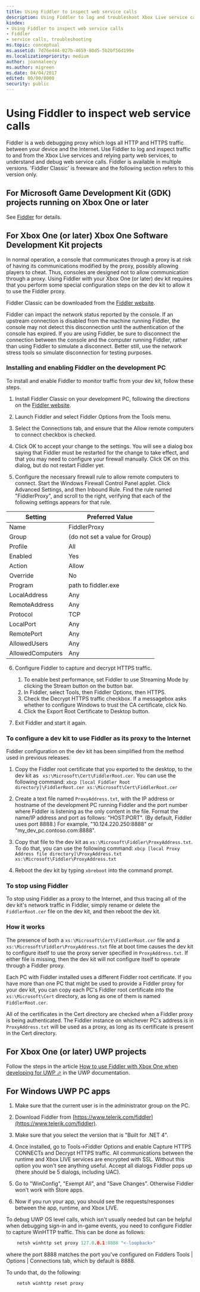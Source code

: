```yaml
---
title: Using Fiddler to inspect web service calls
description: Using Fiddler to log and troubleshoot Xbox Live service calls.
kindex:
- Using Fiddler to inspect web service calls
- Fiddler
- service calls, troubleshooting
ms.topic: conceptual
ms.assetid: 7d76e444-027b-4659-80d5-5b2bf56d199e
ms.localizationpriority: medium
author: joannaleecy
ms.author: migreen
ms.date: 04/04/2017
edited: 00/00/0000
security: public
---
```


# Using Fiddler to inspect web service calls

Fiddler is a web debugging proxy which logs all HTTP and HTTPS traffic between your device and the Internet.
Use Fiddler to log and inspect traffic to and from the Xbox Live services and relying party web services, to understand and debug web service calls.
Fiddler is available in multiple versions. 'Fiddler Classic' is freeware and the following section refers to this version only.

## For Microsoft Game Development Kit (GDK) projects running on Xbox One or later

See [Fiddler](../../../networking/overviews/tools/fiddler-setup-networking.md) for details.


## For Xbox One (or later) Xbox One Software Development Kit projects

In normal operation, a console that communicates through a proxy is at risk of having its communications modified by the proxy, possibly allowing players to cheat.
Thus, consoles are designed not to allow communication through a proxy.
Using Fiddler with your Xbox One (or later) dev kit requires that you perform some special configuration steps on the dev kit to allow it to use the Fiddler proxy.

Fiddler Classic can be downloaded from the [Fiddler website](https://www.fiddler2.com/fiddler2/).

Fiddler can impact the network status reported by the console.
If an upstream connection is disabled from the machine running Fiddler, the console may not detect this disconnection until the authentication of the console has expired.
If you are using Fiddler, be sure to disconnect the connection between the console and the computer running Fiddler, rather than using Fiddler to simulate a disconnect.
Better still, use the network stress tools so simulate disconnection for testing purposes.


### Installing and enabling Fiddler on the development PC

To install and enable Fiddler to monitor traffic from your dev kit, follow these steps.

1. Install Fiddler Classic on your development PC, following the directions on the [Fiddler website](https://www.fiddler2.com/fiddler2/).

2. Launch Fiddler and select Fiddler Options from the Tools menu.

3. Select the Connections tab, and ensure that the Allow remote computers to connect checkbox is checked.

4. Click OK to accept your change to the settings.
   You will see a dialog box saying that Fiddler must be restarted for the change to take effect, and that you may need to configure your firewall manually.
   Click OK on this dialog, but do not restart Fiddler yet.

5. Configure the necessary firewall rule to allow remote computers to connect.
   Start the Windows Firewall Control Panel applet.
   Click Advanced Settings, and then Inbound Rule.
   Find the rule named "FiddlerProxy", and scroll to the right, verifying that each of the following settings appears for that rule.

| Setting          | Preferred Value                |
|------------------|--------------------------------|
| Name             | FiddlerProxy                   |
| Group            | (do not set a value for Group) |
| Profile          | All                            |
| Enabled          | Yes                            |
| Action           | Allow                          |
| Override         | No                             |
| Program          | path to fiddler.exe            |
| LocalAddress     | Any                            |
| RemoteAddress    | Any                            |
| Protocol         | TCP                            |
| LocalPort        | Any                            |
| RemotePort       | Any                            |
| AllowedUsers     | Any                            |
| AllowedComputers | Any                            |

6. Configure Fiddler to capture and decrypt HTTPS traffic.
    1. To enable best performance, set Fiddler to use Streaming Mode by clicking the Stream button on the button bar.
    1. In Fiddler, select Tools, then Fiddler Options, then HTTPS.
    1. Check the Decrypt HTTPS traffic checkbox. If a messagebox asks whether to configure Windows to trust the CA certificate, click No.
    1. Click the Export Root Certificate to Desktop button.

7. Exit Fiddler and start it again.


### To configure a dev kit to use Fiddler as its proxy to the Internet

Fiddler configuration on the dev kit has been simplified from the method used in previous releases.

1. Copy the Fiddler root certificate that you exported to the desktop, to the dev kit as ``` xs:\Microsoft\Cert\FiddlerRoot.cer```.
   You can use the following command: ```xbcp [local Fiddler Root directory]\FiddlerRoot.cer xs:\Microsoft\Cert\FiddlerRoot.cer```

2. Create a text file named ```ProxyAddress.txt```, with the IP address or hostname of the development PC running Fiddler and the port number where Fiddler is listening as the only content in the file.
   Format the name/IP address and port as follows: "HOST:PORT". (By default, Fiddler uses port 8888.) For example, "10.124.220.250:8888" or "my_dev_pc.contoso.com:8888".

3. Copy that file to the dev kit as `xs:\Microsoft\Fiddler\ProxyAddress.txt`.
   To do that, you can use the following command: ```xbcp [local Proxy Address file directory]\ProxyAddress.txt xs:\Microsoft\Fiddler\ProxyAddress.txt```

4. Reboot the dev kit by typing ```xbreboot``` into the command prompt.


### To stop using Fiddler

To stop using Fiddler as a proxy to the Internet, and thus tracing all of the dev kit's network traffic in Fiddler, simply rename or delete the `FiddlerRoot.cer` file on the dev kit, and then reboot the dev kit.


### How it works

The presence of both a `xs:\Microsoft\Cert\FiddlerRoot.cer` file and a `xs:\Microsoft\Fiddler\ProxyAddress.txt` file at boot time causes the dev kit to configure itself to use the proxy server specified in `ProxyAddress.txt`.
If either file is missing, then the dev kit will not configure itself to operate through a Fiddler proxy.

Each PC with Fiddler installed uses a different Fiddler root certificate.
If you have more than one PC that might be used to provide a Fiddler proxy for your dev kit, you can copy each PC's Fiddler root certificate into the `xs:\Microsoft\Cert` directory, as long as one of them is named `FiddlerRoot.cer`.

All of the certificates in the Cert directory are checked when a Fiddler proxy is being authenticated.
The Fiddler instance on whichever PC's address is in `ProxyAddress.txt` will be used as a proxy, as long as its certificate is present in the Cert directory.


## For Xbox One (or later) UWP projects

Follow the steps in the article <a href="/windows/uwp/xbox-apps/uwp-fiddler" target="_blank">How to use Fiddler with Xbox One when developing for UWP &#11008;</a> in the UWP documentation.


## For Windows UWP PC apps

1. Make sure that the current user is in the administrator group on the PC.

2. Download Fiddler from [https://www.telerik.com/fiddler](https://www.telerik.com/fiddler).

3. Make sure that you select the version that is "Built for .NET 4".

4. Once installed, go to Tools->Fiddler Options and enable Capture HTTPS CONNECTs and Decrypt HTTPS traffic.
   All communications between the runtime and Xbox LIVE services are encrypted with SSL.
   Without this option you won't see anything useful.
   Accept all dialogs Fiddler pops up (there should be 5 dialogs, including UAC).

5. Go to "WinConfig", "Exempt All", and "Save Changes".  Otherwise Fiddler won't work with Store apps.

6. Now if you run your app, you should see the requests/responses between the app, runtime, and Xbox LIVE.

To debug UWP OS level calls, which isn't usually needed but can be helpful when debugging sign-in and in-game events, you need to configure Fiddler to capture WinHTTP traffic.
This can be done as follows:

```cpp
    netsh winhttp set proxy 127.0.0.1:8888 "<-loopback>"
```
where the port 8888 matches the port you've configured on Fiddlers Tools | Options | Connections tab, which by default is 8888.

To undo that, do the following:
```cpp
    netsh winhttp reset proxy
```